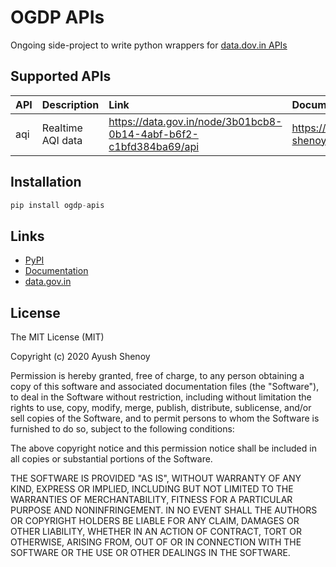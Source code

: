 # OGDP APIs

Ongoing side-project to write python wrappers for [data.dov.in APIs](https://data.gov.in/ogpl_apis)

## Supported APIs

| API  | Description                  |Link                                                                  |Documentation                                                       |
|:-----|:-----------------------------|:---------------------------------------------------------------------|:-------------------------------------------------------------------|
|aqi   |  Realtime AQI data           |https://data.gov.in/node/3b01bcb8-0b14-4abf-b6f2-c1bfd384ba69/api     |https://app.gitbook.com/@ayush-shenoy/s/ogdp-apis/apis/aqi          |

## Installation

```py
pip install ogdp-apis
```
## Links

- [PyPI](https://pypi.org/project/ogdp-apis/)
- [Documentation](https://app.gitbook.com/@ayush-shenoy/s/ogdp-apis/)
- [data.gov.in](https://data.gov.in)

## License

The MIT License (MIT)

Copyright (c) 2020 Ayush Shenoy

Permission is hereby granted, free of charge, to any person obtaining a copy
of this software and associated documentation files (the "Software"), to deal
in the Software without restriction, including without limitation the rights
to use, copy, modify, merge, publish, distribute, sublicense, and/or sell
copies of the Software, and to permit persons to whom the Software is
furnished to do so, subject to the following conditions:

The above copyright notice and this permission notice shall be included in all
copies or substantial portions of the Software.

THE SOFTWARE IS PROVIDED "AS IS", WITHOUT WARRANTY OF ANY KIND, EXPRESS OR
IMPLIED, INCLUDING BUT NOT LIMITED TO THE WARRANTIES OF MERCHANTABILITY,
FITNESS FOR A PARTICULAR PURPOSE AND NONINFRINGEMENT. IN NO EVENT SHALL THE
AUTHORS OR COPYRIGHT HOLDERS BE LIABLE FOR ANY CLAIM, DAMAGES OR OTHER
LIABILITY, WHETHER IN AN ACTION OF CONTRACT, TORT OR OTHERWISE, ARISING FROM,
OUT OF OR IN CONNECTION WITH THE SOFTWARE OR THE USE OR OTHER DEALINGS IN THE
SOFTWARE.
